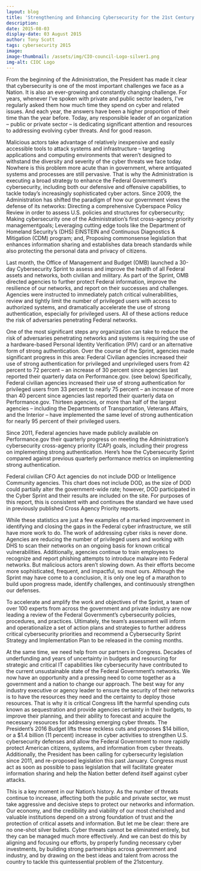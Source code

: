 ```yaml
---
layout: blog
title: 'Strengthening and Enhancing Cybersecurity for the 21st Century'
description:
date: 2015-08-03
display-date: 03 August 2015
author: Tony Scott
tags: cybersecurity 2015
image:
image-thumbnail: /assets/img/CIO-council-Logo-silver1.png
img-alt: CIOC Logo
---
```

From the beginning of the Administration, the President has made it clear that cybersecurity is one of the most important challenges we face as a Nation. It is also an ever-growing and constantly changing challenge. For years, whenever I’ve spoken with private and public sector leaders, I’ve regularly asked them how much time they spend on cyber and related issues. And each year, the answers have been a higher proportion of their time than the year before. Today, any responsible leader of an organization – public or private sector – is dedicating significant attention and resources to addressing evolving cyber threats. And for good reason.

Malicious actors take advantage of relatively inexpensive and easily accessible tools to attack systems and infrastructure – targeting applications and computing environments that weren’t designed to withstand the diversity and severity of the cyber threats we face today. Nowhere is this problem more acute than in government, where antiquated systems and processes are still pervasive. That is why the Administration is executing a broad strategy to enhance the Federal Government’s cybersecurity, including both our defensive and offensive capabilities, to tackle today’s increasingly sophisticated cyber actors. Since 2009, the Administration has shifted the paradigm of how our government views the defense of its networks: Directing a comprehensive Cyberspace Policy Review in order to assess U.S. policies and structures for cybersecurity; Making cybersecurity one of the Administration’s first cross-agency priority managementgoals; Leveraging cutting edge tools like the Department of Homeland Security’s (DHS) EINSTEIN and Continuous Diagnostics & Mitigation (CDM) program; and, Proposing commonsense legislation that enhances information sharing and establishes data breach standards while also protecting the personal data and privacy of citizens.

Last month, the Office of Management and Budget (OMB) launched a 30-day Cybersecurity Sprint to assess and improve the health of all Federal assets and networks, both civilian and military. As part of the Sprint, OMB directed agencies to further protect Federal information, improve the resilience of our networks, and report on their successes and challenges. Agencies were instructed to immediately patch critical vulnerabilities, review and tightly limit the number of privileged users with access to authorized systems, and dramatically accelerate the use of strong authentication, especially for privileged users. All of these actions reduce the risk of adversaries penetrating Federal networks.

One of the most significant steps any organization can take to reduce the risk of adversaries penetrating networks and systems is requiring the use of a hardware-based Personal Identity Verification (PIV) card or an alternative form of strong authentication. Over the course of the Sprint, agencies made significant progress in this area: Federal Civilian agencies increased their use of strong authentication for privileged and unprivileged users from 42 percent to 72 percent – an increase of 30 percent since agencies last reported their quarterly data on Performance.gov. (see below) Specifically, Federal civilian agencies increased their use of strong authentication for privileged users from 33 percent to nearly 75 percent – an increase of more than 40 percent since agencies last reported their quarterly data on Performance.gov. Thirteen agencies, or more than half of the largest agencies – including the Departments of Transportation, Veterans Affairs, and the Interior – have implemented the same level of strong authentication for nearly 95 percent of their privileged users.

Since 2011, Federal agencies have made publicly available on Performance.gov their quarterly progress on meeting the Administration’s cybersecurity cross-agency priority (CAP) goals, including their progress on implementing strong authentication. Here’s how the Cybersecurity Sprint compared against previous quarterly performance metrics on implementing strong authentication.

Federal civilian CFO Act agencies do not include DOD or Intelligence Community agencies. This chart does not include DOD, as the size of DOD could partially alter the government-wide rate; however, DOD participated in the Cyber Sprint and their results are included on the site. For purposes of this report, this is consistent with and continues the standard we have used in previously published Cross Agency Priority reports.

While these statistics are just a few examples of a marked improvement in identifying and closing the gaps in the Federal cyber infrastructure, we still have more work to do. The work of addressing cyber risks is never done. Agencies are reducing the number of privileged users and working with DHS to scan their networks on an ongoing basis for known critical vulnerabilities. Additionally, agencies continue to train employees to recognize and report phishing attempts to introduce malware into Federal networks. But malicious actors aren’t slowing down. As their efforts become more sophisticated, frequent, and impactful, so must ours. Although the Sprint may have come to a conclusion, it is only one leg of a marathon to build upon progress made, identify challenges, and continuously strengthen our defenses.

To accelerate and amplify the work and objectives of the Sprint, a team of over 100 experts from across the government and private industry are now leading a review of the Federal Government’s cybersecurity policies, procedures, and practices. Ultimately, the team’s assessment will inform and operationalize a set of action plans and strategies to further address critical cybersecurity priorities and recommend a Cybersecurity Sprint Strategy and Implementation Plan to be released in the coming months.

At the same time, we need help from our partners in Congress. Decades of underfunding and years of uncertainty in budgets and resourcing for strategic and critical IT capabilities like cybersecurity have contributed to the current unsustainable state of the Federal Government’s networks. We now have an opportunity and a pressing need to come together as a government and a nation to change our approach. The best way for any industry executive or agency leader to ensure the security of their networks is to have the resources they need and the certainty to deploy those resources. That is why it is critical Congress lift the harmful spending cuts known as sequestration and provide agencies certainty in their budgets, to improve their planning, and their ability to forecast and acquire the necessary resources for addressing emerging cyber threats. The President’s 2016 Budget lifts these reckless cuts and proposes $14 billion, or a $1.4 billion (11 percent) increase in cyber activities to strengthen U.S. cybersecurity defenses and allow the Federal Government to more rapidly protect American citizens, systems, and information from cyber threats. Additionally, the President has been calling for cybersecurity legislation since 2011, and re-proposed legislation this past January. Congress must act as soon as possible to pass legislation that will facilitate greater information sharing and help the Nation better defend itself against cyber attacks.

This is a key moment in our Nation’s history. As the number of threats continue to increase, affecting both the public and private sector, we must take aggressive and decisive steps to protect our networks and information. Our economy, and the credibility and viability of our most cherished and valuable institutions depend on a strong foundation of trust and the protection of critical assets and information. But let me be clear: there are no one-shot silver bullets. Cyber threats cannot be eliminated entirely, but they can be managed much more effectively. And we can best do this by aligning and focusing our efforts, by properly funding necessary cyber investments, by building strong partnerships across government and industry, and by drawing on the best ideas and talent from across the country to tackle this quintessential problem of the 21stcentury.
